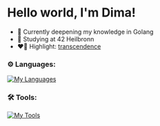 # Hello world, I'm Dima!
- 🔭 Currently deepening my knowledge in Golang
- 🌱 Studying at 42 Heilbronn
- ❤️‍🔥 Highlight: [transcendence](https://github.com/oliferovych/transcendence)

### ⚙️ Languages:
     
[![My Languages](https://skillicons.dev/icons?i=go,typescript,cpp,javascript,c,shell)](https://skillicons.dev)

### 🛠️ Tools:

[![My Tools](https://skillicons.dev/icons?i=git,docker,vscode,bash,wordpress,notion,windows,ubuntu)](https://skillicons.dev)
